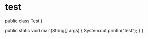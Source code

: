 # test
public class Test {

  public static void main(String[] args) {
    System.out.println("test");
   }
}
